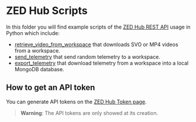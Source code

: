 # ZED Hub Scripts

In this folder you will find example scripts of the [ZED Hub REST API](https://www.stereolabs.com/docs/cloud/rest-api/) usage in Python which include:

- [retrieve_video_from_workspace](./retrieve_video_from_workspace/retrieve_video_from_workspace.py) that downloads SVO or MP4 videos from a workspace.
- [send_telemetry](./send_telemetry/send_telemetry.py) that send random telemetry to a workspace.
- [export_telemetry](./export_telemetry/README.md) that download telemetry from a workspace into a local MongoDB database.

## How to get an API token

You can generate API tokens on the [ZED Hub Token page](https://hub.stereolabs.com/token).

> **Warning**: The API tokens are only showed at its creation.
